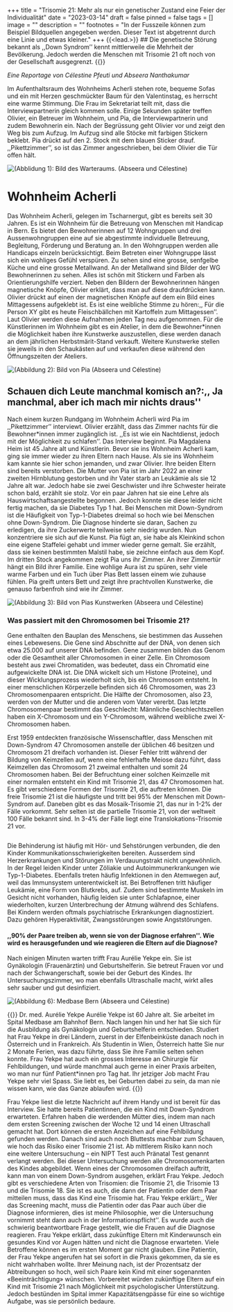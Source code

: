 +++
title = "Trisomie 21: Mehr als nur ein genetischer Zustand eine Feier der Individualität"
date = "2023-03-14"
draft = false
pinned = false
tags = []
image = ""
description = ""
footnotes = "In der Fusszeile können zum Beispiel Bildquellen angegeben werden. Dieser Text ist abgetrennt durch eine Linie und etwas kleiner."
+++
{{<lead.>}} ## Die genetische Störung bekannt als ,,Down Syndrom’’ kennt mittlerweile die Mehrheit der Bevölkerung. Jedoch werden die Menschen mit Trisomie 21 oft noch von der Gesellschaft ausgegrenzt. {{}}

*Eine Reportage von Célestine Pfeuti und Abseera Nanthakumar*

Im Aufenthaltsraum des Wohnheims Acherli stehen rote, bequeme Sofas und ein mit Herzen geschmückter Baum für den Valentinstag, es herrscht eine warme Stimmung. Die Frau im Sekretariat teilt mit, dass die Interviewpartnerin gleich kommen solle. Einige Sekunden später treffen Olivier, ein Betreuer im Wohnheim, und Pia, die Interviewpartnerin und zudem Bewohnerin ein. Nach der Begrüssung geht Olivier vor und zeigt den Weg bis zum Aufzug. Im Aufzug sind alle Stöcke mit farbigen Stickern beklebt. Pia drückt auf den 2. Stock mit dem blauen Sticker drauf. ,,Pikettzimmer’’, so ist das Zimmer angeschrieben, bei dem Olivier die Tür offen hält.

![(Abblidung 1): Bild des Warteraums. (Abseera und Célestine)](img_1404.jpeg)

# Wohnheim Acherli

Das Wohnheim Acherli, gelegen im Tscharnergut, gibt es bereits seit 30 Jahren. Es ist ein Wohnheim für die Betreuung von Menschen mit Handicap in Bern. Es bietet den Bewohnerinnen auf 12 Wohngruppen und drei Aussenwohngruppen eine auf sie abgestimmte individuelle Betreuung, Begleitung, Förderung und Beratung an. In den Wohngruppen werden alle Handicaps einzeln berücksichtigt. Beim Betreten einer Wohngruppe lässt sich ein wohliges Gefühl verspüren. Zu sehen sind eine grosse, senfgelbe Küche und eine grosse Metallwand. An der Metallwand sind Bilder der WG Bewohnerinnen zu sehen. Alles ist schön mit Stickern und Farben als Orientierungshilfe verziert. Neben den Bildern der Bewohnerinnen hängen magnetische Knöpfe, Olivier erklärt, dass man auf diese draufdrücken kann. Olivier drückt auf einen der magnetischen Knöpfe auf dem ein Bild eines Mittagessens aufgeklebt ist. Es ist eine weibliche Stimme zu hören:,, Für die Person XY gibt es heute Fleischbällchen mit Kartoffeln zum Mittagessen’’. Laut Olivier werden diese Aufnahmen jeden Tag neu aufgenommen. Für die Künstlerinnen im Wohnheim gibt es ein Atelier, in dem die Bewohner*innen die Möglichkeit haben ihre Kunstwerke auszustellen, diese werden danach an dem jährlichen Herbstmärit-Stand verkauft. Weitere Kunstwerke stellen sie jeweils in den Schaukästen auf und verkaufen diese während den Öffnungszeiten der Ateliers.

![(Abbildung 2): Bild von Pia (Abseera und Célestine)](img_1405.jpeg)

## Schauen dich Leute manchmal komisch an?:,, Ja manchmal, aber ich mach mir nichts draus''

Nach einem kurzen Rundgang im Wohnheim Acherli wird Pia im ,,Pikettzimmer’’ interviewt. Olivier erzählt, dass das Zimmer nachts für die Bewohner*innen immer zugänglich ist. ,,Es ist wie ein Nachtdienst, jedoch mit der Möglichkeit zu schlafen’’. Das Interview beginnt. Pia Magdalena Heim ist 45 Jahre alt und Künstlerin. Bevor sie ins Wohnheim Acherli kam, ging sie immer wieder zu ihren Eltern nach Hause. Als sie ins Wohnheim kam kannte sie hier schon jemanden, und zwar Olivier. Ihre beiden Eltern sind bereits verstorben. Die Mutter von Pia ist im Jahr 2022 an einer zweiten Hirnblutung gestorben und ihr Vater starb an Leukämie als sie 12 Jahre alt war. Jedoch habe sie zwei Geschwister und ihre Schwester heirate schon bald, erzählt sie stolz. Vor ein paar Jahren hat sie eine Lehre als Hauswirtschaftsangestellte begonnen. Jedoch konnte sie diese leider nicht fertig machen, da sie Diabetes Typ 1 hat. Bei Menschen mit Down-Syndrom ist die Häufigkeit von Typ-1-Diabetes dreimal so hoch wie bei Menschen ohne Down-Syndrom. Die Diagnose hinderte sie daran, Sachen zu erledigen, da ihre Zuckerwerte teilweise sehr niedrig wurden. Nun konzentriere sie sich auf die Kunst. Pia fügt an, sie habe als Kleinkind schon eine eigene Staffelei gehabt und immer wieder gerne gemalt. Sie erzählt, dass sie keinen bestimmten Malstil habe, sie zeichne einfach aus dem Kopf. Im dritten Stock angekommen zeigt Pia uns ihr Zimmer. An ihrer Zimmertür hängt ein Bild ihrer Familie. Eine wohlige Aura ist zu spüren, sehr viele warme Farben und ein Tuch über Pias Bett lassen einem wie zuhause fühlen. Pia greift unters Bett und zeigt ihre prachtvollen Kunstwerke, die genauso farbenfroh sind wie ihr Zimmer.

![(Abbildung 3): Bild von Pias Kunstwerken (Abseera und Célestine)](img_1406.jpeg)

### Was passiert mit den Chromosomen bei Trisomie 21?

Gene enthalten den Bauplan des Menschens, sie bestimmen das Aussehen eines Lebewesens. Die Gene sind Abschnitte auf der DNA, von denen sich etwa 25.000 auf unserer DNA befinden. Gene zusammen bilden das Genom oder die Gesamtheit aller Chromosomen in einer Zelle. Ein Chromosom besteht aus zwei Chromatiden, was bedeutet, dass ein Chromatid eine aufgewickelte DNA ist. Die DNA wickelt sich um Histone (Proteine), und dieser Wicklungsprozess wiederholt sich, bis ein Chromosom entsteht. In einer menschlichen Körperzelle befinden sich 46 Chromosomen, was 23 Chromosomenpaaren entspricht. Die Hälfte der Chromosomen, also 23, werden von der Mutter und die anderen vom Vater vererbt. Das letzte Chromosomenpaar bestimmt das Geschlecht: Männliche Geschlechtszellen haben ein X-Chromosom und ein Y-Chromosom, während weibliche zwei X-Chromosomen haben.

Erst 1959 entdeckten französische Wissenschaftler, dass Menschen mit Down-Syndrom 47 Chromosomen anstelle der üblichen 46 besitzen und Chromosom 21 dreifach vorhanden ist. Dieser Fehler tritt während der Bildung von Keimzellen auf, wenn eine fehlerhafte Meiose dazu führt, dass Keimzellen das Chromosom 21 zweimal enthalten und somit 24 Chromosomen haben. Bei der Befruchtung einer solchen Keimzelle mit einer normalen entsteht ein Kind mit Trisomie 21, das 47 Chromosomen hat. Es gibt verschiedene Formen der Trisomie 21, die auftreten können. Die freie Trisomie 21 ist die häufigste und tritt bei 95% der Menschen mit Down-Syndrom auf. Daneben gibt es das Mosaik-Trisomie 21, das nur in 1-2% der Fälle vorkommt. Sehr selten ist die partielle Trisomie 21, von der weltweit 100 Fälle bekannt sind. In 3-4% der Fälle liegt eine Translokations-Trisomie 21 vor.

![]()

Die Behinderung ist häufig mit Hör- und Sehstörungen verbunden, die den Kinder Kommunikationsschwierigkeiten bereiten. Ausserdem sind Herzerkrankungen und Störungen im Verdauungstrakt nicht ungewöhnlich. In der Regel leiden Kinder unter Zöliakie und Autoimmunerkrankungen wie Typ-1-Diabetes. Ebenfalls treten häufig Infektionen in den Atemwegen auf, weil das Immunsystem unterentwickelt ist. Bei Betroffenen tritt häufiger Leukämie, eine Form von Blutkrebs, auf. Zudem sind bestimmte Muskeln im Gesicht nicht vorhanden, häufig leiden sie unter Schlafapnoe, einer wiederholten, kurzen Unterbrechung der Atmung während des Schlafens. Bei Kindern werden oftmals psychiatrische Erkrankungen diagnostiziert. Dazu gehören Hyperaktivität, Zwangsstörungen sowie Angststörungen.

#### ,,90% der Paare treiben ab, wenn sie von der Diagnose erfahren''. Wie wird es herausgefunden und wie reagieren die Eltern auf die Diagnose?

Nach einigen Minuten warten trifft Frau Aurélie Yekpe ein. Sie ist Gynäkologin (Frauenärztin) und Geburtshelferin. Sie betreut Frauen vor und nach der Schwangerschaft, sowie bei der Geburt des Kindes. Ihr Untersuchungszimmer, wo man ebenfalls Ultraschalle macht, wirkt alles sehr sauber und gut desinfiziert.

![(Abbildung 6): Medbase Bern (Abseera und Célestine)](img_1407.jpeg)

{{}} Dr. med. Aurélie Yekpe Aurélie Yekpe ist 60 Jahre alt. Sie arbeitet im Spital Medbase am Bahnhof Bern. Nach langen hin und her hat Sie sich für die Ausbildung als Gynäkologin und Geburtshelferin entschieden. Studiert hat Frau Yekpe in drei Ländern, zuerst in der Elfenbeinküste danach noch in Österreich und in Frankreich. Als Studentin in Wien, Österreich hatte Sie nur 2 Monate Ferien, was dazu führte, dass Sie ihre Familie selten sehen konnte. Frau Yekpe hat auch ein grosses Interesse an Chirurgie für Fehlbildungen, und würde manchmal auch gerne in einer Praxis arbeiten, wo man nur fünf Patient*innen pro Tag hat. Ihr jetziger Job macht Frau Yekpe sehr viel Spass. Sie liebt es, bei Geburten dabei zu sein, da man nie wissen kann, wie das Ganze ablaufen wird. {{}}

Frau Yekpe liest die letzte Nachricht auf ihrem Handy und ist bereit für das Interview. Sie hatte bereits Patientinnen, die ein Kind mit Down-Syndrom erwarteten. Erfahren haben die werdenden Mütter dies, indem man nach dem ersten Screening zwischen der Woche 12 und 14 einen Ultraschall gemacht hat. Dort können die ersten Anzeichen auf eine Fehlbildung gefunden werden. Danach sind auch noch Bluttests machbar zum Schauen, wie hoch das Risiko einer Trisomie 21 ist. Ab mittlerem Risiko kann noch eine weitere Untersuchung – ein NIPT Test auch Pränatal Test genannt verlangt werden. Bei dieser Untersuchung werden alle Chromosomenkarten des Kindes abgebildet. Wenn eines der Chromosomen dreifach auftritt, kann man von einem Down-Syndrom ausgehen, erklärt Frau Yekpe. Jedoch gibt es verschiedene Arten von Trisomien: die Trisomie 21, die Trisomie 13 und die Trisomie 18. Sie ist es auch, die dann der Patientin oder dem Paar mitteilen muss, dass das Kind eine Trisomie hat. Frau Yekpe erklärt:,, Wer das Screening macht, muss die Patientin oder das Paar auch über die Diagnose informieren, dies ist meine Philosophie, wer die Untersuchung vornimmt steht dann auch in der Informationspflicht’’. Es wurde auch die schwierig beantwortbare Frage gestellt, wie die Frauen auf die Diagnose reagieren. Frau Yekpe erklärt, dass zukünftige Eltern mit Kinderwunsch ein gesundes Kind vor Augen hätten und nicht die Diagnose erwarteten. Viele Betroffene können es im ersten Moment gar nicht glauben. Eine Patientin, der Frau Yekpe angerufen hat sei sofort in die Praxis gekommen, da sie es nicht wahrhaben wollte. Ihrer Meinung nach, ist der Prozentsatz der Abtreibungen so hoch, weil sich Paare kein Kind mit einer sogenannten «Beeinträchtigung» wünschen. Vorbereitet würden zukünftige Eltern auf ein Kind mit Trisomie 21 nach Möglichkeit mit psychologischer Unterstützung. Jedoch bestünden im Spital immer Kapazitätsengpässe für eine so wichtige Aufgabe, was sie persönlich bedaure.